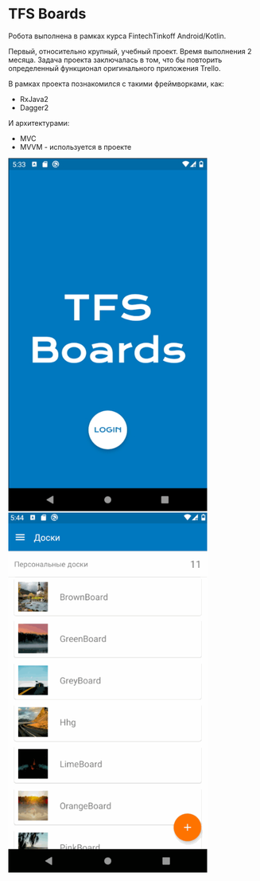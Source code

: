 # TFS Boards

Робота выполнена в рамках курса FintechTinkoff Android/Kotlin.

Первый, относительно крупный, учебный проект. Время выполнения 2 месяца. Задача проекта заключалась в том, что бы повторить определенный функционал оригинального приложения Trello.

В рамках проекта познакомился с такими фреймворками, как:

- RxJava2
- Dagger2

И архитектурами:

- MVC
- MVVM - используется в проекте

<p>
    <img src="https://github.com/alxdthn/TFSBoards/blob/master/readmeSrc/TFSBoards1.jpg" width="400">
    <img src="https://github.com/alxdthn/TFSBoards/blob/master/readmeSrc/TFSBoards.gif" width="400">
</p>
